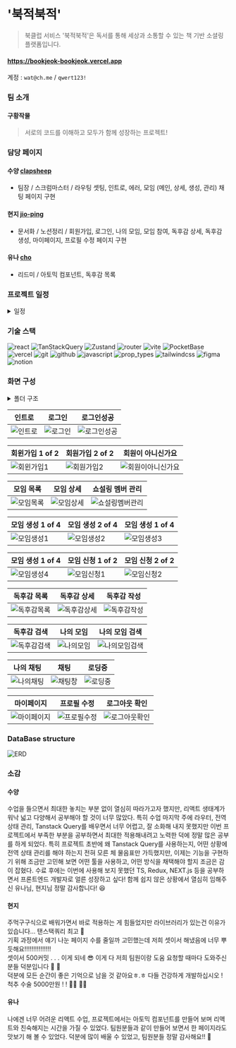 # '북적북적'

> 북클럽 서비스 '북적북적'은 독서를 통해 세상과 소통할 수 있는 책 기반 소셜링 플랫폼입니다.

#### https://bookjeok-bookjeok.vercel.app

계정 : `wat@ch.me` / `qwert123!`

### 팀 소개

#### 구황작물

> 서로의 코드를 이해하고 모두가 함께 성장하는 프로젝트!

### 담당 페이지

#### 수양 [clapsheep](https://github.com/clapsheep)

- 팀장 / 스크럼마스터 / 라우팅 셋팅, 인트로, 에러, 모임 (메인, 상세, 생성, 관리) 채팅 페이지 구현

#### 현지 [jio-ping](https://github.com/jio-ping)

- 문서화 / 노션정리 / 회원가입, 로그인, 나의 모임, 모임 참여, 독후감 상세, 독후감 생성, 마이페이지, 프로필 수정 페이지 구현

#### 유나 [cho](https://github.com/cho-yn)

- 리드미 / 아토믹 컴포넌트, 독후감 목록

### 프로젝트 일정

<details>
<summary>일정</summary>
![일정](https://github.com/FRONTENDSCHOOL8/bookjeok-bookjeok/assets/50475140/80962702-f2d4-4aa7-bc7d-66330fb03716)
</details>

### 기술 스택

![react](https://img.shields.io/badge/react-lightslategray?style=for-the-badge&logo=react)
![TanStackQuery](https://img.shields.io/badge/TanStack_Query-lightslategray?style=for-the-badge&logo=TanStackQuery)
![Zustand](https://img.shields.io/badge/Zustand-lightslategray?style=for-the-badge&logo=Zustand)
![router](https://img.shields.io/badge/react_router-lightslategray?style=for-the-badge&logo=react-router)
![vite](https://img.shields.io/badge/vite-lightslategray?style=for-the-badge&logo=vite)
![PocketBase](https://img.shields.io/badge/Pocket_Base-lightslategray?style=for-the-badge&logo=PocketBase)
![vercel](https://img.shields.io/badge/vercel-lightslategray?style=for-the-badge&logo=vercel)
![git](https://img.shields.io/badge/git-lightslategray?style=for-the-badge&logo=git)
![github](https://img.shields.io/badge/github-lightslategray?style=for-the-badge&logo=github)
![javascript](https://img.shields.io/badge/javascript-lightslategray?style=for-the-badge&logo=javascript)
![prop_types](https://img.shields.io/badge/prop_types-lightslategray?style=for-the-badge&logoColor=&label=&labelColor=slategray)
![tailwindcss](https://img.shields.io/badge/tailwind_css-lightslategray?style=for-the-badge&logo=tailwindcss)
![figma](https://img.shields.io/badge/figma-lightslategray?style=for-the-badge&logo=figma)
![notion](https://img.shields.io/badge/notion-lightslategray?style=for-the-badge&logo=notion)

### 화면 구성

<details>
<summary>폴더 구조</summary>

```
├─public
│  └─icons
└─src
    ├─api
    ├─assets
    │  └─icons
    ├─client
    ├─components
    │  ├─Atoms
    │  │  ├─Accordion
    │  │  ├─Badge
    │  │  ├─BlankContents
    │  │  ├─Buttons
    │  │  │  ├─MainButton
    │  │  │  ├─OutlineButton
    │  │  │  └─SmallButton
    │  │  ├─GenreButton
    │  │  ├─Inputs
    │  │  │  ├─ChatTextarea
    │  │  │  ├─CheckboxForm
    │  │  │  ├─ImageForm
    │  │  │  ├─RadioForm
    │  │  │  ├─Textarea
    │  │  │  ├─TextForm
    │  │  │  └─ThinTextForm
    │  │  ├─LikeButton
    │  │  ├─MessageBubble
    │  │  ├─NomalTitle
    │  │  ├─RoundImage
    │  │  ├─Svg
    │  │  └─TextBox
    │  ├─Common
    │  │  ├─Loading
    │  │  ├─ProtectRoute
    │  │  └─RootLayout
    │  └─Molecules
    │      ├─ApplicantList
    │      ├─Avatar
    │      ├─BookReviewList
    │      ├─ChatRoomList
    │      ├─ClubCard
    │      ├─ClubList
    │      ├─ConfirmUserList
    │      ├─FilterList
    │      ├─GNB
    │      ├─MainKindToggle
    │      └─Modal
    │          ├─ButtonModalForManageMent
    │          └─DobbleButtonModal
    ├─hooks
    ├─pages
    │  ├─ApplicationClub
    │  │  ├─ApplicationClub1
    │  │  └─ApplicationClub2
    │  ├─Chatting
    │  │  ├─ChatRoom
    │  │  └─ChatRoomListPage
    │  ├─CreateBookReview
    │  ├─CreateClub
    │  │  ├─CreateClub1
    │  │  ├─CreateClub2
    │  │  ├─CreateClub3
    │  │  └─CreateClub4
    │  ├─DetailBookReview
    │  ├─DetailClub
    │  ├─EditProfile
    │  ├─Error404
    │  ├─Filter
    │  ├─Intro
    │  ├─Login
    │  ├─MainBookReview
    │  ├─MainClub
    │  ├─ManagementClub
    │  ├─MyClubList
    │  ├─MyPage
    │  ├─SignUp
    │  └─Welcome
    ├─routes
    ├─store
    ├─styles
    └─utils

```

</details>

| 인트로                                                                                                               | 로그인                                                                                                               | 로그인성공                                                                                                               |
| -------------------------------------------------------------------------------------------------------------------- | -------------------------------------------------------------------------------------------------------------------- | ------------------------------------------------------------------------------------------------------------------------ |
| ![인트로](https://github.com/FRONTENDSCHOOL8/bookjeok-bookjeok/assets/50475140/b9b582ad-af06-4ddc-b18a-f0b1a07dd380) | ![로그인](https://github.com/FRONTENDSCHOOL8/bookjeok-bookjeok/assets/50475140/48bab667-5998-4819-91c7-43c68ff8334f) | ![로그인성공](https://github.com/FRONTENDSCHOOL8/bookjeok-bookjeok/assets/50475140/2443adde-9f66-4fc1-8c7c-dadc67fa725a) |

| 회윈가입 1 of 2                                                                                                         | 회원가입 2 of 2                                                                                                         | 회원이 아니신가요                                                                                                              |
| ----------------------------------------------------------------------------------------------------------------------- | ----------------------------------------------------------------------------------------------------------------------- | ------------------------------------------------------------------------------------------------------------------------------ |
| ![회윈가입1](https://github.com/FRONTENDSCHOOL8/bookjeok-bookjeok/assets/50475140/be926d3f-873c-44a6-9549-b8570072ab67) | ![회원가입2](https://github.com/FRONTENDSCHOOL8/bookjeok-bookjeok/assets/50475140/58e102fb-3827-4b62-87fe-858d3f6b72ba) | ![회원이아니신가요](https://github.com/FRONTENDSCHOOL8/bookjeok-bookjeok/assets/50475140/abef7424-0418-44e8-a19b-12b874013830) |

| 모임 목록                                                                                                              | 모임 상세                                                                                                              | 쇼설링 멤버 관리                                                                                                             |
| ---------------------------------------------------------------------------------------------------------------------- | ---------------------------------------------------------------------------------------------------------------------- | ---------------------------------------------------------------------------------------------------------------------------- |
| ![모임목록](https://github.com/FRONTENDSCHOOL8/bookjeok-bookjeok/assets/50475140/c84b17ed-f843-43aa-96e3-23eba1d2b800) | ![모임상세](https://github.com/FRONTENDSCHOOL8/bookjeok-bookjeok/assets/50475140/aa4fc31f-6e07-4610-a881-cc8fb9b4e8da) | ![쇼설링멤버관리](https://github.com/FRONTENDSCHOOL8/bookjeok-bookjeok/assets/50475140/b7d6a3bb-bf2c-48d1-9f6e-9b50b946e440) |

| 모임 생성 1 of 4                                                                                                        | 모임 생성 2 of 4                                                                                                        | 모임 생성 1 of 4                                                                                                        |
| ----------------------------------------------------------------------------------------------------------------------- | ----------------------------------------------------------------------------------------------------------------------- | ----------------------------------------------------------------------------------------------------------------------- |
| ![모임생성1](https://github.com/FRONTENDSCHOOL8/bookjeok-bookjeok/assets/50475140/e8090a1a-242e-4a0d-a535-6ec9a9adef1b) | ![모임생성2](https://github.com/FRONTENDSCHOOL8/bookjeok-bookjeok/assets/50475140/3357adaa-a4c3-4588-98ab-79c6255713ad) | ![모임생성3](https://github.com/FRONTENDSCHOOL8/bookjeok-bookjeok/assets/50475140/756b7266-c37f-427f-9e76-251381758f91) |

| 모임 생성 1 of 4                                                                                                        | 모임 신청 1 of 2                                                                                                        | 모임 신청 2 of 2                                                                                                        |
| ----------------------------------------------------------------------------------------------------------------------- | ----------------------------------------------------------------------------------------------------------------------- | ----------------------------------------------------------------------------------------------------------------------- |
| ![모임생성4](https://github.com/FRONTENDSCHOOL8/bookjeok-bookjeok/assets/50475140/dfb436c8-355a-4c89-98fa-8f672c63261a) | ![모임신청1](https://github.com/FRONTENDSCHOOL8/bookjeok-bookjeok/assets/50475140/e79bf5c7-41e4-4458-880d-ab77e7ea7da0) | ![모임신청2](https://github.com/FRONTENDSCHOOL8/bookjeok-bookjeok/assets/50475140/597fe1dd-33b8-4cda-be1f-c97fc257f4a2) |

| 독후감 목록                                                                                                              | 독후감 상세                                                                                                              | 독후감 작성                                                                                                              |
| ------------------------------------------------------------------------------------------------------------------------ | ------------------------------------------------------------------------------------------------------------------------ | ------------------------------------------------------------------------------------------------------------------------ |
| ![독후감목록](https://github.com/FRONTENDSCHOOL8/bookjeok-bookjeok/assets/50475140/6cddfeac-19d6-4f02-b347-1ac96de0ea93) | ![독후감상세](https://github.com/FRONTENDSCHOOL8/bookjeok-bookjeok/assets/50475140/e1941513-38d2-4904-9ce9-d733dcd4db78) | ![독후감작성](https://github.com/FRONTENDSCHOOL8/bookjeok-bookjeok/assets/50475140/814841ef-7e7e-41ce-be54-f2c55f7fea94) |

| 독후감 검색                                                                                                              | 나의 모임                                                                                                              | 나의 모임 검색                                                                                                             |
| ------------------------------------------------------------------------------------------------------------------------ | ---------------------------------------------------------------------------------------------------------------------- | -------------------------------------------------------------------------------------------------------------------------- |
| ![독후감검색](https://github.com/FRONTENDSCHOOL8/bookjeok-bookjeok/assets/50475140/7d15949d-bf7e-4a19-8840-bb7c9d1682d0) | ![나의모임](https://github.com/FRONTENDSCHOOL8/bookjeok-bookjeok/assets/50475140/5e510fdf-5bfc-4743-8e0a-565b5fccd472) | ![나의모임검색](https://github.com/FRONTENDSCHOOL8/bookjeok-bookjeok/assets/50475140/f3f317f3-9c6b-4ef9-8024-790581b8c1f8) |

| 나의 채팅                                                                                                              | 채팅                                                                                                                 | 로딩중                                                                                                               |
| ---------------------------------------------------------------------------------------------------------------------- | -------------------------------------------------------------------------------------------------------------------- | -------------------------------------------------------------------------------------------------------------------- |
| ![나의채팅](https://github.com/FRONTENDSCHOOL8/bookjeok-bookjeok/assets/50475140/c5d79aad-d7aa-4519-9504-d27955f566cd) | ![채팅창](https://github.com/FRONTENDSCHOOL8/bookjeok-bookjeok/assets/50475140/f1ac119e-9c82-4911-b500-a3beb4dc4fea) | ![로딩중](https://github.com/FRONTENDSCHOOL8/bookjeok-bookjeok/assets/50475140/f0a9b5bb-cfb8-4201-8da6-00fbeb4faec1) |

| 마이페이지                                                                                                               | 프로필 수정                                                                                                              | 로그아웃 확인                                                                                                              |
| ------------------------------------------------------------------------------------------------------------------------ | ------------------------------------------------------------------------------------------------------------------------ | -------------------------------------------------------------------------------------------------------------------------- |
| ![마이페이지](https://github.com/FRONTENDSCHOOL8/bookjeok-bookjeok/assets/50475140/874f8cbc-b370-401b-9221-e4204b9210fd) | ![프로필수정](https://github.com/FRONTENDSCHOOL8/bookjeok-bookjeok/assets/50475140/1470ff5a-7555-4612-8f21-bd06bb548d02) | ![로그아웃확인](https://github.com/FRONTENDSCHOOL8/bookjeok-bookjeok/assets/50475140/36957bd8-5b50-46c4-aafe-eb703048e7f2) |

### DataBase structure

![ERD](https://github.com/FRONTENDSCHOOL8/bookjeok-bookjeok/assets/134420660/05744bd8-e0f7-4ce3-be4c-f8b0936a2e33)

### 소감

#### 수양

수업을 들으면서 최대한 놓치는 부분 없이 열심히 따라가고자 했지만, 리액트 생태계가 워낙 넓고 다양해서 공부해야 할 것이 너무 많았다. 특히
수업 마지막 주에 라우터, 전역 상태 관리, Tanstack Query를 배우면서 너무 어렵고, 잘 소화해 내지 못했지만 이번 프로젝트에서 부족한
부분을 공부하면서 최대한 적용해내려고 노력한 덕에 정말 많은 공부를 하게 되었다. 특히 프로젝트 초반에 왜 Tanstack Query를 사용하는지,
어떤 상황에 전역 상태 관리를 해야 하는지 전혀 모른 체 물음표만 가득했지만, 이제는 기능을 구현하기 위해 조금만 고민해 보면 어떤 툴을
사용하고, 어떤 방식을 채택해야 할지 조금은 감이 잡혔다. 수료 후에는 이번에 사용해 보지 못했던 TS, Redux, NEXT.js 등을 공부하면서
프론트엔드 개발자로 얼른 성장하고 싶다! 함께 쉽지 않은 상황에서 열심히 임해주신 유나님, 현지님 정말 감사합니다! :laughing:

#### 현지

주먹구구식으로 배워가면서 바로 적용하는 게 힘들었지만 라이브러리가 있는건 이유가 있습니다… 탠스택쿼리 최고 :smiling_face_with_three_hearts: <br>
기획 과정에서 얘기 나눈 페이지 수를 줄일까 고민했는데 저희 셋이서 해냈음에 너무 뿌듯해요!!!!!!!!!!!!!!! <br>
셋이서 500커밋 . . . 이게 되네 :sunglasses: 이게 다 저희 팀원이랑 도움 요청할 때마다 도와주신 분들 덕분입니다 :pleading_face: :black_heart: <br>
덕분에 모든 순간이 좋은 기억으로 남을 것 같아요ㅎ.ㅎ 다들 건강하게 개발하십시오 ! 척추 수술 5000만원 ! ! :woman_technologist: :man_technologist:

#### 유나

나에겐 너무 어려운 리액트 수업, 프로젝트에서는 아토믹 컴포넌트를 만들어 보며 리액트와 친숙해지는 시간을 가질 수 있었다.
팀원분들과 같이 만들어 보면서 한 페이지라도 맛보기 해 볼 수 있었다. 덕분에 많이 배울 수 있었고, 팀원분들 정말 감사해요!! :full_moon_with_face:
